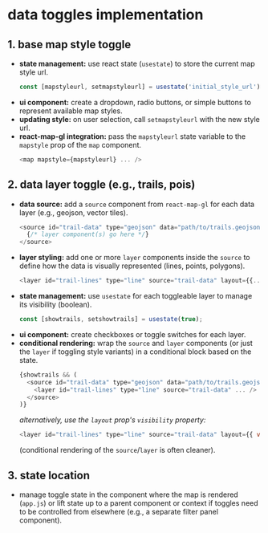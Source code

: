 # data toggles implementation

## 1. base map style toggle

-   **state management:** use react state (`usestate`) to store the current map style url.
    ```javascript
    const [mapstyleurl, setmapstyleurl] = usestate('initial_style_url');
    ```
-   **ui component:** create a dropdown, radio buttons, or simple buttons to represent available map styles.
-   **updating style:** on user selection, call `setmapstyleurl` with the new style url.
-   **react-map-gl integration:** pass the `mapstyleurl` state variable to the `mapstyle` prop of the `map` component.
    ```javascript
    <map mapstyle={mapstyleurl} ... />
    ```

## 2. data layer toggle (e.g., trails, pois)

-   **data source:** add a `source` component from `react-map-gl` for each data layer (e.g., geojson, vector tiles).
    ```javascript
    <source id="trail-data" type="geojson" data="path/to/trails.geojson">
      {/* layer component(s) go here */}
    </source>
    ```
-   **layer styling:** add one or more `layer` components inside the `source` to define how the data is visually represented (lines, points, polygons).
    ```javascript
    <layer id="trail-lines" type="line" source="trail-data" layout={{...}} paint={{...}} />
    ```
-   **state management:** use `usestate` for each toggleable layer to manage its visibility (boolean).
    ```javascript
    const [showtrails, setshowtrails] = usestate(true);
    ```
-   **ui component:** create checkboxes or toggle switches for each layer.
-   **conditional rendering:** wrap the `source` and `layer` components (or just the `layer` if toggling style variants) in a conditional block based on the state.
    ```javascript
    {showtrails && (
      <source id="trail-data" type="geojson" data="path/to/trails.geojson">
        <layer id="trail-lines" type="line" source="trail-data" ... />
      </source>
    )}
    ```
    *alternatively, use the `layout` prop's `visibility` property:*
    ```javascript
    <layer id="trail-lines" type="line" source="trail-data" layout={{ visibility: showtrails ? 'visible' : 'none' }} ... />
    ```
    (conditional rendering of the `source`/`layer` is often cleaner).

## 3. state location

-   manage toggle state in the component where the map is rendered (`app.js`) or lift state up to a parent component or context if toggles need to be controlled from elsewhere (e.g., a separate filter panel component). 